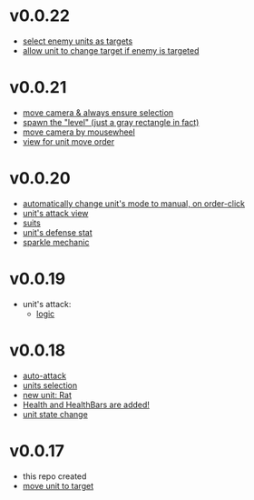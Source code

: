 # v0.0.22
- [select enemy units as targets](https://github.com/rapushka/deck_scaler_rts/pull/39)
- [allow unit to change target if enemy is targeted](https://github.com/rapushka/deck_scaler_rts/pull/42)

# v0.0.21
- [move camera & always ensure selection](https://github.com/rapushka/deck_scaler_rts/pull/29)
- [spawn the "level" (just a gray rectangle in fact)](https://github.com/rapushka/deck_scaler_rts/pull/31)
- [move camera by mousewheel](https://github.com/rapushka/deck_scaler_rts/pull/33)
- [view for unit move order](https://github.com/rapushka/deck_scaler_rts/pull/35)

# v0.0.20
- [automatically change unit's mode to manual, on order-click](https://github.com/rapushka/deck_scaler_rts/pull/19)
- [unit's attack view](https://github.com/rapushka/deck_scaler_rts/pull/17)
- [suits](https://github.com/rapushka/deck_scaler_rts/pull/23)
- [unit's defense stat](https://github.com/rapushka/deck_scaler_rts/pull/25)
- [sparkle mechanic](https://github.com/rapushka/deck_scaler_rts/pull/27)

# v0.0.19
- unit's attack:
  - [logic](https://github.com/rapushka/deck_scaler_rts/pull/15)

# v0.0.18
- [auto-attack](https://github.com/rapushka/deck_scaler_rts/pull/7)
- [units selection](https://github.com/rapushka/deck_scaler_rts/pull/4)
- [new unit: Rat](https://github.com/rapushka/deck_scaler_rts/pull/9)
- [Health and HealthBars are added!](https://github.com/rapushka/deck_scaler_rts/pull/11)
- [unit state change](https://github.com/rapushka/deck_scaler_rts/pull/13)

# v0.0.17
- this repo created
- [move unit to target](https://github.com/rapushka/deck_scaler_rts/pull/2)
